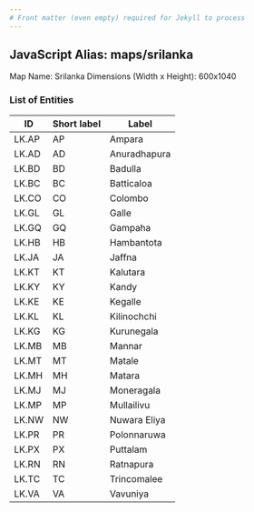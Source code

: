 ```yaml
---
# Front matter (even empty) required for Jekyll to process
---
```


## JavaScript Alias: maps/srilanka

Map Name: Srilanka
Dimensions (Width x Height): 600x1040

### List of Entities

| ID    | Short label | Label        |
| ----- | ----------- | ------------ |
| LK.AP | AP          | Ampara       |
| LK.AD | AD          | Anuradhapura |
| LK.BD | BD          | Badulla      |
| LK.BC | BC          | Batticaloa   |
| LK.CO | CO          | Colombo      |
| LK.GL | GL          | Galle        |
| LK.GQ | GQ          | Gampaha      |
| LK.HB | HB          | Hambantota   |
| LK.JA | JA          | Jaffna       |
| LK.KT | KT          | Kalutara     |
| LK.KY | KY          | Kandy        |
| LK.KE | KE          | Kegalle      |
| LK.KL | KL          | Kilinochchi  |
| LK.KG | KG          | Kurunegala   |
| LK.MB | MB          | Mannar       |
| LK.MT | MT          | Matale       |
| LK.MH | MH          | Matara       |
| LK.MJ | MJ          | Moneragala   |
| LK.MP | MP          | Mullailivu   |
| LK.NW | NW          | Nuwara Eliya |
| LK.PR | PR          | Polonnaruwa  |
| LK.PX | PX          | Puttalam     |
| LK.RN | RN          | Ratnapura    |
| LK.TC | TC          | Trincomalee  |
| LK.VA | VA          | Vavuniya     |
